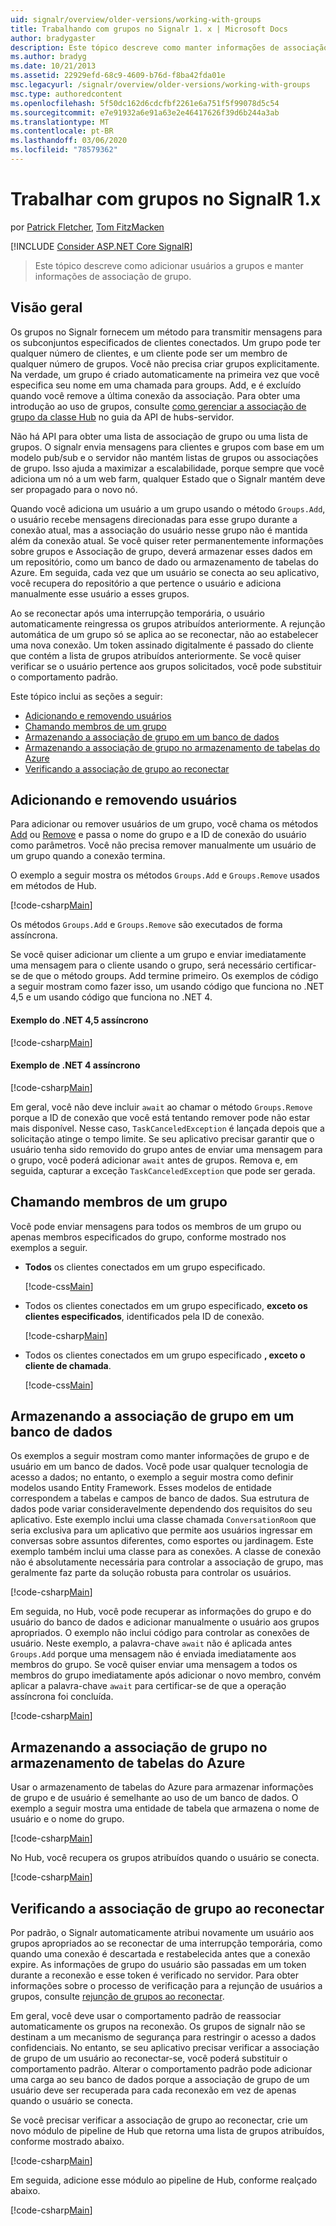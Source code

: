 ```yaml
---
uid: signalr/overview/older-versions/working-with-groups
title: Trabalhando com grupos no Signalr 1. x | Microsoft Docs
author: bradygaster
description: Este tópico descreve como manter informações de associação de grupo com a API de Hub.
ms.author: bradyg
ms.date: 10/21/2013
ms.assetid: 22929efd-68c9-4609-b76d-f8ba42fda01e
msc.legacyurl: /signalr/overview/older-versions/working-with-groups
msc.type: authoredcontent
ms.openlocfilehash: 5f50dc162d6cdcfbf2261e6a751f5f99078d5c54
ms.sourcegitcommit: e7e91932a6e91a63e2e46417626f39d6b244a3ab
ms.translationtype: MT
ms.contentlocale: pt-BR
ms.lasthandoff: 03/06/2020
ms.locfileid: "78579362"
---
```

# <a name="working-with-groups-in-signalr-1x"></a>Trabalhar com grupos no SignalR 1.x

por [Patrick Fletcher](https://github.com/pfletcher), [Tom FitzMacken](https://github.com/tfitzmac)

[!INCLUDE [Consider ASP.NET Core SignalR](~/includes/signalr/signalr-version-disambiguation.md)]

> Este tópico descreve como adicionar usuários a grupos e manter informações de associação de grupo.

## <a name="overview"></a>Visão geral

Os grupos no Signalr fornecem um método para transmitir mensagens para os subconjuntos especificados de clientes conectados. Um grupo pode ter qualquer número de clientes, e um cliente pode ser um membro de qualquer número de grupos. Você não precisa criar grupos explicitamente. Na verdade, um grupo é criado automaticamente na primeira vez que você especifica seu nome em uma chamada para groups. Add, e é excluído quando você remove a última conexão da associação. Para obter uma introdução ao uso de grupos, consulte [como gerenciar a associação de grupo da classe Hub](index.md) no guia da API de hubs-servidor.

Não há API para obter uma lista de associação de grupo ou uma lista de grupos. O signalr envia mensagens para clientes e grupos com base em um modelo pub/sub e o servidor não mantém listas de grupos ou associações de grupo. Isso ajuda a maximizar a escalabilidade, porque sempre que você adiciona um nó a um web farm, qualquer Estado que o Signalr mantém deve ser propagado para o novo nó.

Quando você adiciona um usuário a um grupo usando o método `Groups.Add`, o usuário recebe mensagens direcionadas para esse grupo durante a conexão atual, mas a associação do usuário nesse grupo não é mantida além da conexão atual. Se você quiser reter permanentemente informações sobre grupos e Associação de grupo, deverá armazenar esses dados em um repositório, como um banco de dado ou armazenamento de tabelas do Azure. Em seguida, cada vez que um usuário se conecta ao seu aplicativo, você recupera do repositório a que pertence o usuário e adiciona manualmente esse usuário a esses grupos.

Ao se reconectar após uma interrupção temporária, o usuário automaticamente reingressa os grupos atribuídos anteriormente. A rejunção automática de um grupo só se aplica ao se reconectar, não ao estabelecer uma nova conexão. Um token assinado digitalmente é passado do cliente que contém a lista de grupos atribuídos anteriormente. Se você quiser verificar se o usuário pertence aos grupos solicitados, você pode substituir o comportamento padrão.

Este tópico inclui as seções a seguir:

- [Adicionando e removendo usuários](#add)
- [Chamando membros de um grupo](#call)
- [Armazenando a associação de grupo em um banco de dados](#storedatabase)
- [Armazenando a associação de grupo no armazenamento de tabelas do Azure](#storeazuretable)
- [Verificando a associação de grupo ao reconectar](#verify)

<a id="add"></a>

## <a name="adding-and-removing-users"></a>Adicionando e removendo usuários

Para adicionar ou remover usuários de um grupo, você chama os métodos [Add](https://msdn.microsoft.com/library/microsoft.aspnet.signalr.igroupmanager.add(v=vs.111).aspx) ou [Remove](https://msdn.microsoft.com/library/microsoft.aspnet.signalr.igroupmanager.remove(v=vs.111).aspx) e passa o nome do grupo e a ID de conexão do usuário como parâmetros. Você não precisa remover manualmente um usuário de um grupo quando a conexão termina.

O exemplo a seguir mostra os métodos `Groups.Add` e `Groups.Remove` usados em métodos de Hub.

[!code-csharp[Main](working-with-groups/samples/sample1.cs?highlight=5,10)]

Os métodos `Groups.Add` e `Groups.Remove` são executados de forma assíncrona.

Se você quiser adicionar um cliente a um grupo e enviar imediatamente uma mensagem para o cliente usando o grupo, será necessário certificar-se de que o método groups. Add termine primeiro. Os exemplos de código a seguir mostram como fazer isso, um usando código que funciona no .NET 4,5 e um usando código que funciona no .NET 4.

#### <a name="asynchronous-net-45-example"></a>Exemplo do .NET 4,5 assíncrono

[!code-csharp[Main](working-with-groups/samples/sample2.cs?highlight=1,3)]

#### <a name="asynchronous-net-4-example"></a>Exemplo de .NET 4 assíncrono

[!code-csharp[Main](working-with-groups/samples/sample3.cs?highlight=3-4)]

Em geral, você não deve incluir `await` ao chamar o método `Groups.Remove` porque a ID de conexão que você está tentando remover pode não estar mais disponível. Nesse caso, `TaskCanceledException` é lançada depois que a solicitação atinge o tempo limite. Se seu aplicativo precisar garantir que o usuário tenha sido removido do grupo antes de enviar uma mensagem para o grupo, você poderá adicionar `await` antes de grupos. Remova e, em seguida, capturar a exceção `TaskCanceledException` que pode ser gerada.

<a id="call"></a>

## <a name="calling-members-of-a-group"></a>Chamando membros de um grupo

Você pode enviar mensagens para todos os membros de um grupo ou apenas membros especificados do grupo, conforme mostrado nos exemplos a seguir.

- **Todos** os clientes conectados em um grupo especificado. 

    [!code-css[Main](working-with-groups/samples/sample4.css)]
- Todos os clientes conectados em um grupo especificado, **exceto os clientes especificados**, identificados pela ID de conexão. 

    [!code-csharp[Main](working-with-groups/samples/sample5.cs)]
- Todos os clientes conectados em um grupo especificado **, exceto o cliente de chamada**. 

    [!code-css[Main](working-with-groups/samples/sample6.css)]

<a id="storedatabase"></a>

## <a name="storing-group-membership-in-a-database"></a>Armazenando a associação de grupo em um banco de dados

Os exemplos a seguir mostram como manter informações de grupo e de usuário em um banco de dados. Você pode usar qualquer tecnologia de acesso a dados; no entanto, o exemplo a seguir mostra como definir modelos usando Entity Framework. Esses modelos de entidade correspondem a tabelas e campos de banco de dados. Sua estrutura de dados pode variar consideravelmente dependendo dos requisitos do seu aplicativo. Este exemplo inclui uma classe chamada `ConversationRoom` que seria exclusiva para um aplicativo que permite aos usuários ingressar em conversas sobre assuntos diferentes, como esportes ou jardinagem. Este exemplo também inclui uma classe para as conexões. A classe de conexão não é absolutamente necessária para controlar a associação de grupo, mas geralmente faz parte da solução robusta para controlar os usuários.

[!code-csharp[Main](working-with-groups/samples/sample7.cs)]

Em seguida, no Hub, você pode recuperar as informações do grupo e do usuário do banco de dados e adicionar manualmente o usuário aos grupos apropriados. O exemplo não inclui código para controlar as conexões de usuário. Neste exemplo, a palavra-chave `await` não é aplicada antes `Groups.Add` porque uma mensagem não é enviada imediatamente aos membros do grupo. Se você quiser enviar uma mensagem a todos os membros do grupo imediatamente após adicionar o novo membro, convém aplicar a palavra-chave `await` para certificar-se de que a operação assíncrona foi concluída.

[!code-csharp[Main](working-with-groups/samples/sample8.cs)]

<a id="storeazuretable"></a>

## <a name="storing-group-membership-in-azure-table-storage"></a>Armazenando a associação de grupo no armazenamento de tabelas do Azure

Usar o armazenamento de tabelas do Azure para armazenar informações de grupo e de usuário é semelhante ao uso de um banco de dados. O exemplo a seguir mostra uma entidade de tabela que armazena o nome de usuário e o nome do grupo.

[!code-csharp[Main](working-with-groups/samples/sample9.cs)]

No Hub, você recupera os grupos atribuídos quando o usuário se conecta.

[!code-csharp[Main](working-with-groups/samples/sample10.cs)]

<a id="verify"></a>

## <a name="verifying-group-membership-when-reconnecting"></a>Verificando a associação de grupo ao reconectar

Por padrão, o Signalr automaticamente atribui novamente um usuário aos grupos apropriados ao se reconectar de uma interrupção temporária, como quando uma conexão é descartada e restabelecida antes que a conexão expire. As informações de grupo do usuário são passadas em um token durante a reconexão e esse token é verificado no servidor. Para obter informações sobre o processo de verificação para a rejunção de usuários a grupos, consulte [rejunção de grupos ao reconectar](index.md).

Em geral, você deve usar o comportamento padrão de reassociar automaticamente os grupos na reconexão. Os grupos de signalr não se destinam a um mecanismo de segurança para restringir o acesso a dados confidenciais. No entanto, se seu aplicativo precisar verificar a associação de grupo de um usuário ao reconectar-se, você poderá substituir o comportamento padrão. Alterar o comportamento padrão pode adicionar uma carga ao seu banco de dados porque a associação de grupo de um usuário deve ser recuperada para cada reconexão em vez de apenas quando o usuário se conecta.

Se você precisar verificar a associação de grupo ao reconectar, crie um novo módulo de pipeline de Hub que retorna uma lista de grupos atribuídos, conforme mostrado abaixo.

[!code-csharp[Main](working-with-groups/samples/sample11.cs)]

Em seguida, adicione esse módulo ao pipeline de Hub, conforme realçado abaixo.

[!code-csharp[Main](working-with-groups/samples/sample12.cs?highlight=10)]
